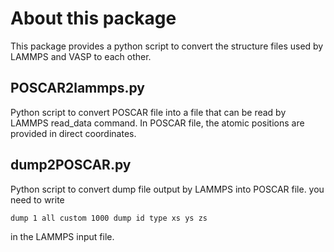 # About this package
This package provides a python script to convert the structure files used by LAMMPS and VASP to each other.


## POSCAR2lammps.py
Python script to convert POSCAR file into a file that can be read by LAMMPS read_data command.
In POSCAR file, the atomic positions are provided in direct coordinates. 

## dump2POSCAR.py
Python script to convert dump file output by LAMMPS into POSCAR file.
you need to write 

```
dump 1 all custom 1000 dump id type xs ys zs 
```
in the LAMMPS input file.



